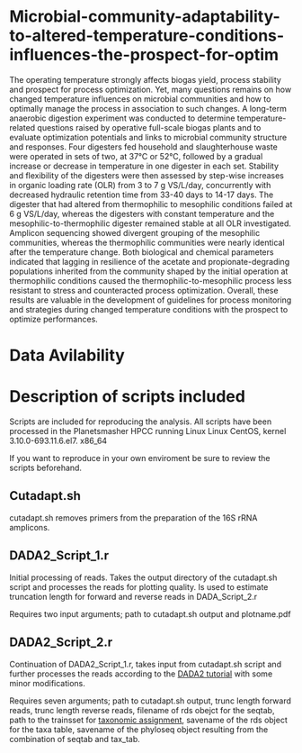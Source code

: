 # Microbial-community-adaptability-to-altered-temperature-conditions-influences-the-prospect-for-optim
The operating temperature strongly affects biogas yield, process stability and prospect for process optimization. Yet, many questions remains on how changed temperature influences on microbial communities and how to optimally manage the process in association to such changes. A long-term anaerobic digestion experiment was conducted to determine temperature-related questions raised by operative full-scale biogas plants and to evaluate optimization potentials and links to microbial community structure and responses. Four digesters fed household and slaughterhouse waste were operated in sets of two, at 37°C or 52°C, followed by a gradual increase or decrease in temperature in one digester in each set. Stability and flexibility of the digesters were then assessed by step-wise increases in organic loading rate (OLR) from 3 to 7 g VS/L/day, concurrently with decreased hydraulic retention time from 33-40 days to 14-17 days. The digester that had altered from thermophilic to mesophilic conditions failed at 6 g VS/L/day, whereas the digesters with constant temperature and the mesophilic-to-thermophilic digester remained stable at all OLR investigated. Amplicon sequencing showed divergent grouping of the mesophilic communities, whereas the thermophilic communities were nearly identical after the temperature change. Both biological and chemical parameters indicated that lagging in resilience of the acetate and propionate-degrading populations inherited from the community shaped by the initial operation at thermophilic conditions caused the thermophilic-to-mesophilic process less resistant to stress and counteracted process optimization. Overall, these results are valuable in the development of guidelines for process monitoring and strategies during changed temperature conditions with the prospect to optimize performances. 

# Data Avilability



# Description of scripts included

Scripts are included for reproducing the analysis. All scripts have been processed in the Planetsmasher HPCC running Linux Linux CentOS, kernel 3.10.0-693.11.6.el7. x86_64 

If you want to reproduce in your own enviroment be sure to review the scripts beforehand.

## Cutadapt.sh
cutadapt.sh removes primers from the preparation of the 16S rRNA amplicons.

## DADA2_Script_1.r
Initial processing of reads. Takes the output directory of the cutadapt.sh script and processes the reads for plotting quality. Is used to estimate truncation length for forward and reverse reads in DADA_Script_2.r

Requires two input arguments; path to cutadapt.sh output and plotname.pdf

## DADA2_Script_2.r
Continuation of DADA2_Script_1.r, takes input from cutadapt.sh script and further processes the reads according to the [DADA2 tutorial](https://benjjneb.github.io/dada2/bigdata_paired.html) with some minor modifications.

Requires seven arguments; path to cutadapt.sh output, trunc length forward reads, trunc length reverse reads, filename of rds obejct for the seqtab, path to the trainsset for [taxonomic assignment](https://benjjneb.github.io/dada2/assign.html), savename of the rds object for the taxa table, savename of the phyloseq object resulting from the combination of seqtab and tax_tab.
